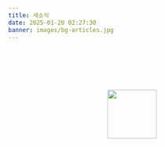 ```yaml
---
title: 새소식
date: 2025-01-20 02:27:30
banner: images/bg-articles.jpg
---
```


<style>
  #loading {
    margin: 100px 0;
    text-align: center;
  }
  #smarteditor-view p.se-text-paragraph {
    margin: 0;
  }
  #contents-omit {
    position: relative;
    padding: 0 0 100px;
    text-align: center;
  }
  #contents-omit:before {
    content: "";
    display: block;
    position: absolute;
    right: 0;
    bottom: 100%;
    left: 0;
    height: 200px;
    background: linear-gradient(0deg, rgba(255,255,255,1) 0%, rgba(255,255,255,0) 100%);
  }
  #contents-omit a {
    display: inline-block;
    padding: 15px 40px;
    background-color: var(--color-footer-background);
    color: #fff;
    font-size: 20px;
    font-weight: bold;
    text-decoration: none;
  }
</style>

<div id="loading">
  <img src="/images/ui-loading.svg" width="100" alt="">
</div>
<div id="smarteditor-view">
  <!--  -->
</div>
<div id="contents-omit" style="display: none;">
  <a target="_blank">전체글 보기</a>
</div>

<script>
  const postId = window.location.search.split('postId=')[1];
  axios.get(`https://7q4yn3iplb.execute-api.ap-northeast-2.amazonaws.com/blogs/ulive_/posts/${postId}`)
    .then(function (response) {
      const data = response.data;
      const {title, content} = data;
      const $content = $(content);
      const selectCounts = 5;
      const multipleNthSelector = (function () {
        return Array(selectCounts).fill('').map(function (element, index) {
          return ':nth-child(' + (index + 1) + ')';
        }).join(', ');
        // output e.g. - 'nth-child(1), nth-child(2), nth-child(3), ...'
      })();
      const $selectedContent = $content.filter(multipleNthSelector);
      // console.log($selectedContent);
      $('#smarteditor-view').append(`<h2>${title}</h2>`);
      $('#smarteditor-view').append(`<hr>`);
      $('#smarteditor-view').append($selectedContent);
      $('#contents-omit a').attr('href', `https://blog.naver.com/ulive_/${postId}`);
      $('#contents-omit').show();
    })
    .finally((function () {
      $('#loading').remove();
    }));
</script>